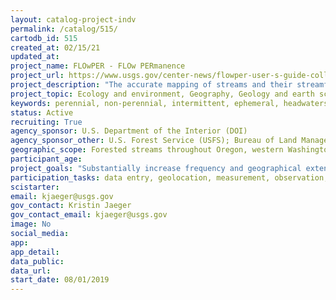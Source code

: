 ```yaml
---
layout: catalog-project-indv
permalink: /catalog/515/
cartodb_id: 515 
created_at: 02/15/21
updated_at: 
project_name: FLOwPER - FLOw PERmanence
project_url: https://www.usgs.gov/center-news/flowper-user-s-guide-collection-flow-permanence-field-observations
project_description: "The accurate mapping of streams and their streamflow conditions in terms of presence or absence of surface flow is important to both understanding physical, chemical, and biological processes in streams and to managing land, water, and ecological resources.The FLOw PERmanence (FLOwPER) field form provides standardized data collection to map the presence of flow in streams and upload the input data to an ArcGIS database. These data can be used for multiple purposes, such as archiving where flowing water is present in forest planning units, informing modeling efforts of streamflow permanence, and providing information needed to update stream classifications across any spatial extent. FLOwPER uses the ArcGIS Online (AGOL) Survey123 platform, which operates on a variety of mobile devices, including those from agencies and personal mobile devices. FLOwPER is designed for seamless communication with ArcGIS online for easy uploading of collected observations into a publicly available master database (FLOwPER Database) that can include any geographic region. FLOwPER focuses on the rapid collection of a set of simple visual observations that can be recorded from a road over a stream or while standing on the bank of a stream. Use of FLOwPER requires a mobile device that can access the FLOwPER field form through the Survey123 app and an accurate Global Positioning System (GPS) antenna with a rated accuracy of 1 meter or less. With crowdsourced observations collected by many users of FLOwPER, it is possible to collect a large number of observations from a wide geographical range from all parts of the stream network at any time of the year. Although seasonal drying of streams is often of interest, FLOwPER can be used to evaluate patterns of flow permanence at any time of year, including times when stream networks are greatly expanded during wet cycles."
project_topic: Ecology and environment, Geography, Geology and earth science, Nature and outdoors
keywords: perennial, non-perennial, intermittent, ephemeral, headwaters
status: Active
recruiting: True
agency_sponsor: U.S. Department of the Interior (DOI)
agency_sponsor_other: U.S. Forest Service (USFS); Bureau of Land Management (BLM)
geographic_scope: Forested streams throughout Oregon, western Washington, and Idaho, but can occur anywhere
participant_age: 
project_goals: "Substantially increase frequency and geographical extent of data collection of streamflow conditions in what has been historically data sparse regions of the river network"
participation_tasks: data entry, geolocation, measurement, observation, photography, site selection and/or description
scistarter: 
email: kjaeger@usgs.gov
gov_contact: Kristin Jaeger
gov_contact_email: kjaeger@usgs.gov
image: No
social_media: 
app: 
app_detail: 
data_public: 
data_url: 
start_date: 08/01/2019
---
```

